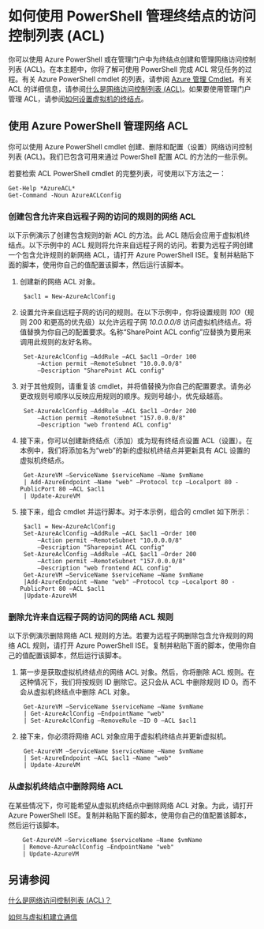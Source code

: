 <properties 
   pageTitle="如何使用 PowerShell 管理终结点的访问控制列表 (ACL)"
   description="了解如何使用 PowerShell 管理 ACL"
   services="virtual-network"
   documentationCenter="na"
   authors="telmosampaio"
   manager="carmonm"
   editor="tysonn" />
<tags
	ms.service="virtual-network"
	ms.date="12/11/2015"
	wacn.date=""/>

# 如何使用 PowerShell 管理终结点的访问控制列表 (ACL)

你可以使用 Azure PowerShell 或在管理门户中为终结点创建和管理网络访问控制列表 (ACL)。在本主题中，你将了解可使用 PowerShell 完成 ACL 常见任务的过程。有关 Azure PowerShell cmdlet 的列表，请参阅 [Azure 管理 Cmdlet](https://msdn.microsoft.com/zh-cn/library/azure/jj152841.aspx)。有关 ACL 的详细信息，请参阅[什么是网络访问控制列表 (ACL)](/documentation/articles/virtual-networks-acl)。如果要使用管理门户管理 ACL，请参阅[如何设置虚拟机的终结点](/documentation/articles/virtual-machines-set-up-endpoints)。

## 使用 Azure PowerShell 管理网络 ACL

你可以使用 Azure PowerShell cmdlet 创建、删除和配置（设置）网络访问控制列表 (ACL)。我们已包含可用来通过 PowerShell 配置 ACL 的方法的一些示例。

若要检索 ACL PowerShell cmdlet 的完整列表，可使用以下方法之一：

	Get-Help *AzureACL*
	Get-Command -Noun AzureACLConfig

### 创建包含允许来自远程子网的访问的规则的网络 ACL

以下示例演示了创建包含规则的新 ACL 的方法。此 ACL 随后会应用于虚拟机终结点。以下示例中的 ACL 规则将允许来自远程子网的访问。若要为远程子网创建一个包含允许规则的新网络 ACL，请打开 Azure PowerShell ISE。复制并粘贴下面的脚本，使用你自己的值配置该脚本，然后运行该脚本。

1. 创建新的网络 ACL 对象。

		$acl1 = New-AzureAclConfig

1. 设置允许来自远程子网的访问的规则。在以下示例中，你将设置规则 *100*（规则 200 和更高的优先级）以允许远程子网 *10.0.0.0/8* 访问虚拟机终结点。将值替换为你自己的配置要求。名称“SharePoint ACL config”应替换为要用来调用此规则的友好名称。

		Set-AzureAclConfig –AddRule –ACL $acl1 –Order 100 
			–Action permit –RemoteSubnet "10.0.0.0/8" 
			–Description "SharePoint ACL config"

1. 对于其他规则，请重复该 cmdlet，并将值替换为你自己的配置要求。请务必更改规则号顺序以反映应用规则的顺序。规则号越小，优先级越高。

		Set-AzureAclConfig –AddRule –ACL $acl1 –Order 200 
			–Action permit –RemoteSubnet "157.0.0.0/8" 
			–Description "web frontend ACL config"

1. 接下来，你可以创建新终结点（添加）或为现有终结点设置 ACL（设置）。在本例中，我们将添加名为“web”的新的虚拟机终结点并更新具有 ACL 设置的虚拟机终结点。

		Get-AzureVM –ServiceName $serviceName –Name $vmName 
		| Add-AzureEndpoint –Name "web" –Protocol tcp –Localport 80 - PublicPort 80 –ACL $acl1 
		| Update-AzureVM

1. 接下来，组合 cmdlet 并运行脚本。对于本示例，组合的 cmdlet 如下所示：

		$acl1 = New-AzureAclConfig
		Set-AzureAclConfig –AddRule –ACL $acl1 –Order 100 
			–Action permit –RemoteSubnet "10.0.0.0/8" 
			–Description "Sharepoint ACL config"
		Set-AzureAclConfig –AddRule –ACL $acl1 –Order 200 
			–Action permit –RemoteSubnet "157.0.0.0/8" 
			–Description "web frontend ACL config"
		Get-AzureVM –ServiceName $serviceName –Name $vmName 
		|Add-AzureEndpoint –Name "web" –Protocol tcp –Localport 80 - PublicPort 80 –ACL $acl1 
		|Update-AzureVM

### 删除允许来自远程子网的访问的网络 ACL 规则

以下示例演示删除网络 ACL 规则的方法。若要为远程子网删除包含允许规则的网络 ACL 规则，请打开 Azure PowerShell ISE。复制并粘贴下面的脚本，使用你自己的值配置该脚本，然后运行该脚本。

1. 第一步是获取虚拟机终结点的网络 ACL 对象。然后，你将删除 ACL 规则。在这种情况下，我们将按规则 ID 删除它。这只会从 ACL 中删除规则 ID 0。而不会从虚拟机终结点中删除 ACL 对象。 

		Get-AzureVM –ServiceName $serviceName –Name $vmName 
		| Get-AzureAclConfig –EndpointName "web" 
		| Set-AzureAclConfig –RemoveRule –ID 0 –ACL $acl1

1. 接下来，你必须将网络 ACL 对象应用于虚拟机终结点并更新虚拟机。

		Get-AzureVM –ServiceName $serviceName –Name $vmName 
		| Set-AzureEndpoint –ACL $acl1 –Name "web" 
		| Update-AzureVM

### 从虚拟机终结点中删除网络 ACL

在某些情况下，你可能希望从虚拟机终结点中删除网络 ACL 对象。为此，请打开 Azure PowerShell ISE。复制并粘贴下面的脚本，使用你自己的值配置该脚本，然后运行该脚本。

		Get-AzureVM –ServiceName $serviceName –Name $vmName 
		| Remove-AzureAclConfig –EndpointName "web" 
		| Update-AzureVM

## 另请参阅

[什么是网络访问控制列表 (ACL)？](/documentation/articles/virtual-networks-acl)

[如何与虚拟机建立通信](/documentation/articles/virtual-machines-set-up-endpoints)

<!---HONumber=74-->